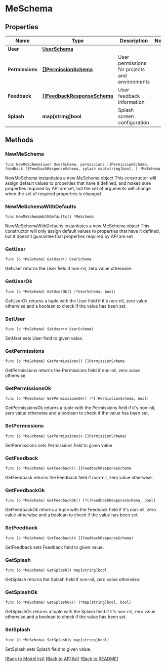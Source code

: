 # MeSchema

## Properties

Name | Type | Description | Notes
------------ | ------------- | ------------- | -------------
**User** | [**UserSchema**](UserSchema.md) |  | 
**Permissions** | [**[]PermissionSchema**](PermissionSchema.md) | User permissions for projects and environments | 
**Feedback** | [**[]FeedbackResponseSchema**](FeedbackResponseSchema.md) | User feedback information | 
**Splash** | **map[string]bool** | Splash screen configuration | 

## Methods

### NewMeSchema

`func NewMeSchema(user UserSchema, permissions []PermissionSchema, feedback []FeedbackResponseSchema, splash map[string]bool, ) *MeSchema`

NewMeSchema instantiates a new MeSchema object
This constructor will assign default values to properties that have it defined,
and makes sure properties required by API are set, but the set of arguments
will change when the set of required properties is changed

### NewMeSchemaWithDefaults

`func NewMeSchemaWithDefaults() *MeSchema`

NewMeSchemaWithDefaults instantiates a new MeSchema object
This constructor will only assign default values to properties that have it defined,
but it doesn't guarantee that properties required by API are set

### GetUser

`func (o *MeSchema) GetUser() UserSchema`

GetUser returns the User field if non-nil, zero value otherwise.

### GetUserOk

`func (o *MeSchema) GetUserOk() (*UserSchema, bool)`

GetUserOk returns a tuple with the User field if it's non-nil, zero value otherwise
and a boolean to check if the value has been set.

### SetUser

`func (o *MeSchema) SetUser(v UserSchema)`

SetUser sets User field to given value.


### GetPermissions

`func (o *MeSchema) GetPermissions() []PermissionSchema`

GetPermissions returns the Permissions field if non-nil, zero value otherwise.

### GetPermissionsOk

`func (o *MeSchema) GetPermissionsOk() (*[]PermissionSchema, bool)`

GetPermissionsOk returns a tuple with the Permissions field if it's non-nil, zero value otherwise
and a boolean to check if the value has been set.

### SetPermissions

`func (o *MeSchema) SetPermissions(v []PermissionSchema)`

SetPermissions sets Permissions field to given value.


### GetFeedback

`func (o *MeSchema) GetFeedback() []FeedbackResponseSchema`

GetFeedback returns the Feedback field if non-nil, zero value otherwise.

### GetFeedbackOk

`func (o *MeSchema) GetFeedbackOk() (*[]FeedbackResponseSchema, bool)`

GetFeedbackOk returns a tuple with the Feedback field if it's non-nil, zero value otherwise
and a boolean to check if the value has been set.

### SetFeedback

`func (o *MeSchema) SetFeedback(v []FeedbackResponseSchema)`

SetFeedback sets Feedback field to given value.


### GetSplash

`func (o *MeSchema) GetSplash() map[string]bool`

GetSplash returns the Splash field if non-nil, zero value otherwise.

### GetSplashOk

`func (o *MeSchema) GetSplashOk() (*map[string]bool, bool)`

GetSplashOk returns a tuple with the Splash field if it's non-nil, zero value otherwise
and a boolean to check if the value has been set.

### SetSplash

`func (o *MeSchema) SetSplash(v map[string]bool)`

SetSplash sets Splash field to given value.



[[Back to Model list]](../README.md#documentation-for-models) [[Back to API list]](../README.md#documentation-for-api-endpoints) [[Back to README]](../README.md)


